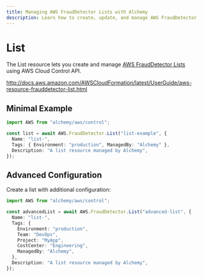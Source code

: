 ```yaml
---
title: Managing AWS FraudDetector Lists with Alchemy
description: Learn how to create, update, and manage AWS FraudDetector Lists using Alchemy Cloud Control.
---
```


# List

The List resource lets you create and manage [AWS FraudDetector Lists](https://docs.aws.amazon.com/frauddetector/latest/userguide/) using AWS Cloud Control API.

http://docs.aws.amazon.com/AWSCloudFormation/latest/UserGuide/aws-resource-frauddetector-list.html

## Minimal Example

```ts
import AWS from "alchemy/aws/control";

const list = await AWS.FraudDetector.List("list-example", {
  Name: "list-",
  Tags: { Environment: "production", ManagedBy: "Alchemy" },
  Description: "A list resource managed by Alchemy",
});
```

## Advanced Configuration

Create a list with additional configuration:

```ts
import AWS from "alchemy/aws/control";

const advancedList = await AWS.FraudDetector.List("advanced-list", {
  Name: "list-",
  Tags: {
    Environment: "production",
    Team: "DevOps",
    Project: "MyApp",
    CostCenter: "Engineering",
    ManagedBy: "Alchemy",
  },
  Description: "A list resource managed by Alchemy",
});
```

